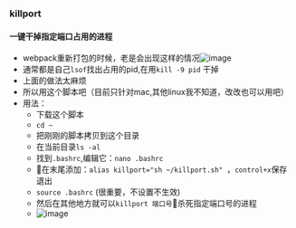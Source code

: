 ### killport
#### 一键干掉指定端口占用的进程
* webpack重新打包的时候，老是会出现这样的情况![image](https://user-images.githubusercontent.com/9162319/35551221-1d44ddbc-05c9-11e8-8e11-1a443865f610.png)
* 通常都是自己`lsof`找出占用的pid,在用`kill -9 pid` 干掉
* 上面的做法太麻烦
* 所以用这个脚本吧（目前只针对mac,其他linux我不知道，改改也可以用吧）
* 用法：
    * 下载这个脚本
    * `cd ~`
    * 把刚刚的脚本拷贝到这个目录
    * 在当前目录`ls -al`
    * 找到`.bashrc`,编辑它：`nano .bashrc`
    * 在末尾添加：`alias killport="sh ~/killport.sh" `，`control+x`保存退出
    * `source .bashrc` (很重要，不设置不生效)
    * 然后在其他地方就可以`killport 端口号`杀死指定端口号的进程
    * ![image](https://user-images.githubusercontent.com/9162319/35551592-c48ca4a0-05ca-11e8-8a17-16bae376a36c.png)